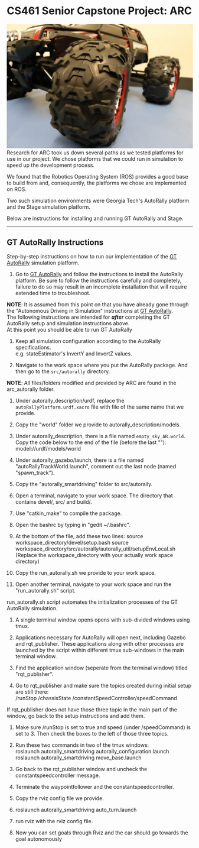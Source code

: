 # CS461 Senior Capstone Project: ARC
![ARC header image](/resources/arc_header.JPG)
Research for ARC took us down several paths as we tested platforms for use in our project. We chose platforms that we could run in simulation to speed up the development process.

We found that the Robotics Operating System (ROS) provides a good base to build from and, consequently, the platforms we chose are implemented on ROS.

Two such simulation environments were Georgia Tech's AutoRally platform and the Stage simulation platform.

Below are instructions for installing and running GT AutoRally and Stage.

---

## GT AutoRally Instructions
Step-by-step instructions on how to run our implementation of the [GT AutoRally](https://github.com/AutoRally/autorally) simulation platform.


1. Go to [GT AutoRally](https://github.com/AutoRally/autorally) and follow the instructions to install the AutoRally platform. Be sure to follow the instructions carefully and completely, failure to do so may result in an incomplete installation that will require extended time to troubleshoot.  

  **NOTE**: It is assumed from this point on that you have already gone through the "Autonomous Driving in Simulation" instructions at [GT AutoRally](https://github.com/AutoRally/autorally).  
  The following instructions are intended for _**after**_ completing the GT AutoRally setup and simulation instructions above.  
  At this point you should be able to run GT AutoRally 

1. Keep all simulation configuration according to the AutoRally specifications.  
  e.g. stateEstimator's InvertY and InvertZ values.  

1. Navigate to the work space where you put the AutoRally package. And then go to the `src/autorally` directory.  

  **NOTE**: All files/folders modified and provided by ARC are found in the arc_autorally folder.  

1. Under autorally_description/urdf, replace the `autoRallyPlatform.urdf.xacro` file with file of the same name that we provide.  

1. Copy the "world" folder we provide to autorally_description/models.  

1. Under autorally_description, there is a file named `empty_sky_AR.world`. Copy the code below to the end of the file (before the last "</world>"):  
    <include>
      <uri>model://urdf/models/world</url>
    </include>

1. Under autorally_gazebo/launch, there is a file named "autoRallyTrackWorld.launch",
  comment out the last node (named "spawn_track").

1. Copy the "autorally_smartdriving" folder to src/autorally.

1. Open a terminal, navigate to your work space. The directory that contains
  devel/, src/ and build/.

1. Use "catkin_make" to compile the package.

1. Open the bashrc by typing in "gedit ~/.bashrc".

1. At the bottom of the file, add these two lines:
  source workspace_directory/devel/setup.bash
  source workspace_directory/src/autorally/autorally_util/setupEnvLocal.sh
  (Replace the workspace_directory with your actually work space directory)

1. Copy the run_autorally.sh we provide to your work space.

1. Open another terminal, navigate to your work space and run the "run_autorally.sh" script.

  run_autorally.sh script automates the initialization processes of the GT AutoRally
  simulation. 
  1. A single terminal window opens opens with sub-divided windows using tmux.
  1. Applications necessary for AutoRally will open next, including Gazebo and rqt_publisher. These applications along with other processes are launched by the script within different tmux sub-windows in the main terminal window.

1. Find the application window (seperate from the terminal window) titled "rqt_publisher".

1. Go to rqt_publisher and make sure the topics created during initial setup are still there:  
  /runStop
  /chassisState
  /constantSpeedController/speedCommand

  If rqt_publisher does not have those three topic in the main part of the window, go back to the setup instructions and add them.

1. Make sure /runStop is set to true and speed (under /speedCommand) is set to 3. Then check the boxes to the left of those three topics.

1. Run these two commands in two of the tmux windows:  
  roslaunch autorally_smartdriving autorally_configuration.launch  
  roslaunch autorally_smartdriving move_base.launch  

1. Go back to the rqt_publisher window and uncheck the constantspeedcontroller
  message.

1. Terminate the waypointfollower and the constantspeedcontroller.

1. Copy the rviz config file we provide.

1. roslaunch autorally_smartdriving auto_turn.launch

1. run rviz with the rviz config file.

1. Now you can set goals through Rviz and the car should go towards the
  goal autonomously
